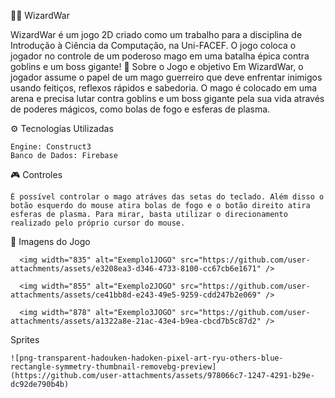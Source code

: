 
🧙‍♂️ WizardWar

WizardWar é um jogo 2D criado como um trabalho para a disciplina de Introdução à Ciência da Computação, na Uni-FACEF. O jogo coloca o jogador no controle de um poderoso mago em uma batalha épica contra goblins e um boss gigante!
🧩 Sobre o Jogo e objetivo
Em WizardWar, o jogador assume o papel de um mago guerreiro que deve enfrentar inimigos usando feitiços, reflexos rápidos e sabedoria.
O mago é colocado em uma arena e precisa lutar contra goblins e um boss gigante pela sua vida através de poderes mágicos, como bolas de fogo e esferas de plasma. 

⚙️ Tecnologias Utilizadas

    Engine: Construct3
    Banco de Dados: Firebase 

🎮 Controles

    É possível controlar o mago atráves das setas do teclado. Além disso o botão esquerdo do mouse atira bolas de fogo e o botão direito atira esferas de plasma. Para mirar, basta utilizar o direcionamento realizado pelo próprio cursor do mouse. 

📸 Imagens do Jogo
      
      <img width="835" alt="Exemplo1JOGO" src="https://github.com/user-attachments/assets/e3208ea3-d346-4733-8100-cc67cb6e1671" />

      <img width="855" alt="Exemplo2JOGO" src="https://github.com/user-attachments/assets/ce41bb8d-e243-49e5-9259-cdd247b2e069" />

      <img width="878" alt="Exemplo3JOGO" src="https://github.com/user-attachments/assets/a1322a8e-21ac-43e4-b9ea-cbcd7b5c87d2" />

Sprites

    ![png-transparent-hadouken-hadoken-pixel-art-ryu-others-blue-rectangle-symmetry-thumbnail-removebg-preview](https://github.com/user-attachments/assets/978066c7-1247-4291-b29e-dc92de790b4b)

      


